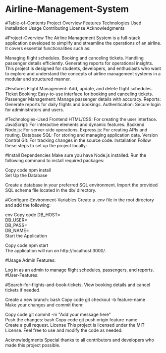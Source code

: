 # Airline-Management-System
#Table-of-Contents
Project Overview
Features
Technologies Used
Installation
Usage
Contributing
License
Acknowledgments

#Project-Overview
The Airline Management System is a full-stack application developed to simplify and streamline the operations of an airline. It covers essential functionalities such as:

Managing flight schedules.
Booking and canceling tickets.
Handling passenger details efficiently.
Generating reports for operational insights.
This project is designed for students, developers, and enthusiasts who want to explore and understand the concepts of airline management systems in a modular and structured manner.

#Features
Flight Management: Add, update, and delete flight schedules.
Ticket Booking: Easy-to-use interface for booking and canceling tickets.
Passenger Management: Manage passenger details with accuracy.
Reports: Generate reports for daily flights and bookings.
Authentication: Secure login for administrators and users.

#Technologies-Used
Frontend
HTML/CSS: For creating the user interface.
JavaScript: For interactive elements and dynamic features.
Backend
Node.js: For server-side operations.
Express.js: For creating APIs and routing.
Database
SQL: For storing and managing application data.
Version Control
Git: For tracking changes in the source code.
Installation
Follow these steps to set up the project locally:

#Install Dependencies
Make sure you have Node.js installed. Run the following command to install required packages:

Copy code
npm install  
Set Up the Database

Create a database in your preferred SQL environment.
Import the provided SQL schema file located in the db/ directory.

#Configure-Environment-Variables
Create a .env file in the root directory and add the following:

env
Copy code
DB_HOST=<your-database-host>  
DB_USER=<your-database-username>  
DB_PASS=<your-database-password>  
DB_NAME=<your-database-name>  
Start the Application

Copy code
npm start  
The application will run on http://localhost:3000/.

#Usage
Admin Features:

Log in as an admin to manage flight schedules, passengers, and reports.
#User-Features:

#Search-for-flights-and-book-tickets.
View booking details and cancel tickets if needed.

Create a new branch:
bash
Copy code
git checkout -b feature-name  
Make your changes and commit them:

Copy code
git commit -m "Add your message here"  
Push the changes:
bash
Copy code
git push origin feature-name  
Create a pull request.
License
This project is licensed under the MIT License. Feel free to use and modify the code as needed.

Acknowledgments
Special thanks to all contributors and developers who made this project possible.
